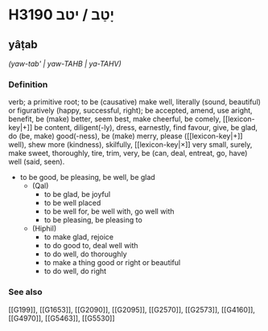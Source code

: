 # H3190 יָטַב / יטב

## yâṭab

_(yaw-tab' | yaw-TAHB | ya-TAHV)_

### Definition

verb; a primitive root; to be (causative) make well, literally (sound, beautiful) or figuratively (happy, successful, right); be accepted, amend, use aright, benefit, be (make) better, seem best, make cheerful, be comely, [[lexicon-key|+]] be content, diligent(-ly), dress, earnestly, find favour, give, be glad, do (be, make) good(-ness), be (make) merry, please ([[lexicon-key|+]] well), shew more (kindness), skilfully, [[lexicon-key|×]] very small, surely, make sweet, thoroughly, tire, trim, very, be (can, deal, entreat, go, have) well (said, seen).

- to be good, be pleasing, be well, be glad
    - (Qal)
        - to be glad, be joyful
        - to be well placed
        - to be well for, be well with, go well with
        - to be pleasing, be pleasing to
    - (Hiphil)
        - to make glad, rejoice
        - to do good to, deal well with
        - to do well, do thoroughly
        - to make a thing good or right or beautiful
        - to do well, do right
### See also

[[G199]], [[G1653]], [[G2090]], [[G2095]], [[G2570]], [[G2573]], [[G4160]], [[G4970]], [[G5463]], [[G5530]]

